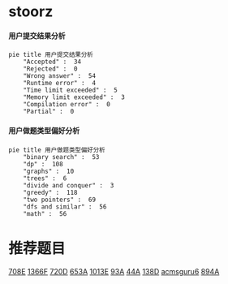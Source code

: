 # stoorz

<!-- tabs:start -->



#### **用户提交结果分析**

```mermaid
pie title 用户提交结果分析
    "Accepted" :  34
    "Rejected" :  0
    "Wrong answer" :  54
    "Runtime error" :  4
    "Time limit exceeded" :  5
    "Memory limit exceeded" :  3
    "Compilation error" :  0
    "Partial" :  0
```

#### **用户做题类型偏好分析**

```mermaid
pie title 用户做题类型偏好分析
    "binary search" :  53
    "dp" :  108
    "graphs" :  10
    "trees" :  6
    "divide and conquer" :  3
    "greedy" :  118
    "two pointers" :  69
    "dfs and similar" :  56
    "math" :  56
```



<!-- tabs:end -->
# 推荐题目
[708E](https://codeforces.com/contest/708/problem/E)
[1366F](https://codeforces.com/contest/1366/problem/F)
[720D](https://codeforces.com/contest/720/problem/D)
[653A](https://codeforces.com/contest/653/problem/A)
[1013E](https://codeforces.com/contest/1013/problem/E)
[93A](https://codeforces.com/contest/93/problem/A)
[44A](https://codeforces.com/contest/44/problem/A)
[138D](https://codeforces.com/contest/138/problem/D)
[acmsguru6](https://codeforces.com/contest/acmsguru/problem/6)
[894A](https://codeforces.com/contest/894/problem/A)
